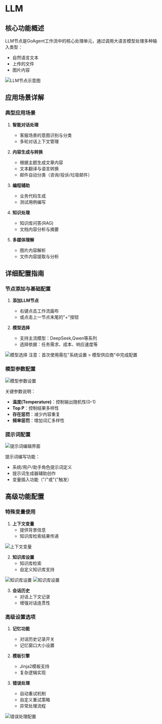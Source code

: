 # LLM

## 核心功能概述

LLM节点是GoAgent工作流中的核心处理单元，通过调用大语言模型处理多种输入类型：
- 自然语言文本
- 上传的文件
- 图片内容

![LLM节点示意图](../../../public/LLM1.png)

## 应用场景详解

### 典型应用场景

1. **智能对话处理**
   - 客服场景的意图识别与分类
   - 多轮对话上下文管理

2. **内容生成与转换**
   - 根据主题生成文章内容
   - 文本翻译与语言转换
   - 邮件自动分类（咨询/投诉/垃圾邮件）

3. **编程辅助**
   - 业务代码生成
   - 测试用例编写

4. **知识处理**
   - 知识库问答(RAG)
   - 文档内容分析与摘要

5. **多媒体理解**
   - 图片内容解析
   - 文件内容提取与分析

## 详细配置指南

### 节点添加与基础配置

1. **添加LLM节点**
   - 右键点击工作流画布
   - 或点击上一节点末尾的"+"按钮

2. **模型选择**
   - 支持主流模型：DeepSeek,Qwen等系列
   - 选择依据：任务需求、成本、响应速度等

![模型选择](../../../public/LLM2.png)
注意：首次使用需在"系统设置 > 模型供应商"中完成配置

### 模型参数配置

![模型参数设置](../../../public/LLM4.png)

关键参数说明：
- **温度(Temperature)**：控制输出随机性(0-1)
- **Top P**：控制结果多样性
- **存在惩罚**：减少内容重复
- **频率惩罚**：增加词汇多样性


### 提示词配置

![提示词编辑界面](../../../public/LLM5.png)

提示词编写功能：
- 系统/用户/助手角色提示词定义
- 提示词生成器辅助创作
- 变量插入功能（"/"或"{"触发）

## 高级功能配置

### 特殊变量使用

1. **上下文变量**
   - 提供背景信息
   - 知识库检索结果传递

![上下文变量](../../../public/LLM8.png)


2. **知识库设置**
   - 知识库检索
   - 自定义知识库支持

![知识库设置](../../../public/LLM6.png)
![知识库设置](../../../public/LLM7.png)

3. **会话历史**
   - 对话上下文记录
   - 增强对话连贯性

### 高级设置选项

1. **记忆功能**
   - 对话历史记录开关
   - 记忆窗口大小设置

2. **模板引擎**
   - Jinja2模板支持
   - 复杂逻辑实现

3. **错误处理**
   - 自动重试机制
   - 自定义重试策略
   - 异常处理流程

![错误处理配置](../../../public/LLM3.png)

